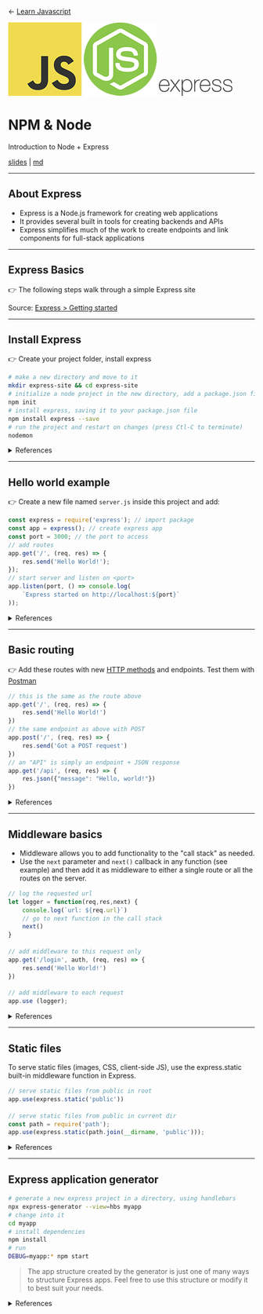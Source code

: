 <!-- paginate: true -->

← [Learn Javascript](../../)

<a href="../../"><img width="150" src="../../assets/img/logos/logo-javascript-150w.png"></a> <a href="../../"><img width="150" src="../../assets/img/logos/logo-node-ltgreen-150w.png"></a> <a href="../../"><img width="150" src="../../assets/img/logos/logo-express-200w.png"></a>

# NPM & Node

Introduction to Node + Express

<span class="slides-small"><a href="slides.html">slides</a> | <a href="node-express.md">md</a></span>

<!--
Presentation comments ...
-->





---

## About Express

- Express is a Node.js framework for creating web applications
- It provides several built in tools for creating backends and APIs
- Express simplifies much of the work to create endpoints and link components for full-stack applications


---

## Express Basics

👉 The following steps walk through a simple Express site 

Source: [Express > Getting started](https://expressjs.com/en/starter/installing.html)





---

## Install Express 

👉 Create your project folder, install express

```bash
# make a new directory and move to it
mkdir express-site && cd express-site  
# initialize a node project in the new directory, add a package.json file
npm init                               
# install express, saving it to your package.json file
npm install express --save 
# run the project and restart on changes (press Ctl-C to terminate)
nodemon                 
```

<details class="caption slides-small">
<summary>References</summary>

Source: [Getting started > Install express](https://expressjs.com/en/starter/installing.html)

</details>


---

## Hello world example

👉 Create a new file named `server.js` inside this project and add:

```js
const express = require('express'); // import package
const app = express(); // create express app
const port = 3000; // the port to access
// add routes
app.get('/', (req, res) => {
	res.send('Hello World!');
});
// start server and listen on <port>
app.listen(port, () => console.log(
	`Express started on http://localhost:${port}`
));
```

<details class="caption slides-small">
<summary>References</summary>

Source: [Getting started > Hello world example](https://expressjs.com/en/starter/hello-world.html)
See also: [Brown](https://www.oreilly.com/library/view/web-development-with/9781492053507/) Ch3 Saving Time with Express (21-30) & Ch4 Tidying Up (31–39)

</details>





---

## Basic routing

👉 Add these routes with new [HTTP methods](https://www.w3schools.com/tags/ref_httpmethods.asp) and endpoints. Test them with [Postman](https://www.postman.com/)

```js
// this is the same as the route above
app.get('/', (req, res) => {
	res.send('Hello World!')
})
// the same endpoint as above with POST
app.post('/', (req, res) => {
	res.send('Got a POST request')
})
// an "API" is simply an endpoint + JSON response
app.get('/api', (req, res) => {
	res.json({"message": "Hello, world!"})
})
```

<details class="caption slides-small">
<summary>References</summary>

Source: [Getting started > Basic routing](https://expressjs.com/en/starter/basic-routing.html)

</details>





---

## Middleware basics

<div class="twocolumn1x2">
<div class="col">

- Middleware allows you to add functionality to the "call stack" as needed.
- Use the `next` parameter and `next()` callback in any function (see example) and then add it as middleware to either a single route or all the routes on the server.   

</div>
<div class="col">

```js
// log the requested url
let logger = function(req,res,next) {
	console.log(`url: ${req.url}`)	
	// go to next function in the call stack
	next() 
}

// add middleware to this request only 
app.get('/login', auth, (req, res) => {
	res.send('Hello World!')
})

// add middleware to each request
app.use (logger);
```

</div>
</div>


<details class="caption slides-small">
<summary>References</summary>

Source: [Guide > Writing middleware](https://expressjs.com/en/guide/writing-middleware.html)
See also: [Brown](https://www.oreilly.com/library/view/web-development-with/9781492053507/) Ch10 Middleware (113-120)

</details>





---

## Static files

To serve static files (images, CSS, client-side JS), use the express.static built-in middleware function in Express.

```js
// serve static files from public in root
app.use(express.static('public'))

// serve static files from public in current dir
const path = require('path');
app.use(express.static(path.join(__dirname, 'public')));
```

<details class="caption slides-small">
<summary>References</summary>

Source [Getting started > Static files](https://expressjs.com/en/starter/static-files.html)
See also: [Brown](https://www.oreilly.com/library/view/web-development-with/9781492053507/) Ch17 Static Content (215-221)

</details>




---

## Express application generator

```bash
# generate a new express project in a directory, using handlebars
npx express-generator --view=hbs myapp
# change into it
cd myapp
# install dependencies
npm install
# run
DEBUG=myapp:* npm start
```

> The app structure created by the generator is just one of many ways to structure Express apps. Feel free to use this structure or modify it to best suit your needs.

<details class="caption slides-small">
<summary>References</summary>

Source: [Getting started > Express application generator](https://expressjs.com/en/starter/generator.html)

</details>






<!-- 

---

## Use modules for organization

```js

```

<details class="caption slides-small">
<summary>References</summary>

- w3schools [modules](https://www.w3schools.com/nodejs/nodejs_modules.asp), [http module](https://www.w3schools.com/nodejs/nodejs_http.asp), [file system module](https://www.w3schools.com/nodejs/nodejs_filesystem.asp), [url module](https://www.w3schools.com/nodejs/nodejs_url.asp)

</details>






---

## Testing

**Overview**: How to use linters and write unit and integration tests

```js
// 1. add and use custom module
const fortune = require('./lib/fortune');
app.get('/about', (req, res) => {
	res.render('about', { fortune: fortune.getFortune() });
});

// 2.
```

#### Homework

- [Brown](https://www.oreilly.com/library/view/web-development-with/9781492053507/):
	- Ch5 Quality Assurance (41–58)
- Exercise: Add testing to Meadowlark Website




---

## Requests and Templating

**Overview**: How to ... Express request, response, Handlebars, MVC

```js
const tours = [
	{ id: 0, name: 'Hood River', price: 99.99 },
	{ id: 1, name: 'Oregon Coast', price: 149.95 },
];
app.get ('/api/tours', (req, res) => res.json(tours));
```

- Lecture: [Node, Express, Handlebars, Heroku - Part 1 - Set up a node express project template
](https://docs.google.com/presentation/d/17bIeMMJnZQy-tb3GLhMC3JuTfcgMEOqnK4WsCt52CLM/edit#slide=id.gafb807d421_0_39)
- Demo: [omundy/sample-node-express-cat-api](https://github.com/omundy/sample-node-express-cat-api) and ~~[live demo](https://sample-node-express-template.herokuapp.com/)~~


#### Homework

- [Brown](https://www.oreilly.com/library/view/web-development-with/9781492053507/)
	- Ch6 Request and Response (59-72)
	- Ch7 Templating with Handlebars (73-88)





---

## Forms and Sessions

**Overview**: How to ... Express web forms, sessions

```js
app.get ( '/newsletter', handlers.newsletter );
app.post ( '/api/newsletter-signup', handlers.api.newsletterSignup );
```

- Lecture: [Node, Express, Handlebars, Heroku - Part 2 - Use API data, add a frontend](https://docs.google.com/presentation/d/17bIeMMJnZQy-tb3GLhMC3JuTfcgMEOqnK4WsCt52CLM/edit#slide=id.gbcac1199e9_0_15)
- Demo: [omundy/sample-node-express-username-generator](https://github.com/omundy/sample-node-express-username-generator) and [live demo](https://sample-node-express-username.herokuapp.com/)

#### Homework

- [Brown](https://www.oreilly.com/library/view/web-development-with/9781492053507/) Ch8 Form Handling (89-100) & Ch9 Cookies and Sessions (103-112)










---

![node logo](../../assets/img/logos/logo-node-ltgreen-75w.png) &nbsp; ![express logo](../../assets/img/logos/logo-express-200w.png)

# Node Express Part.2
Using Node, Express for server-side, desktop, and mobile application development



---

## Express and databases

**Overview**: How to ...

```js
const mongoose = require ( 'mongoose' );
const { connectionString } = credentials.mongo;
mongoose.connect ( connectionString );

```



#### Homework

- [Brown](https://www.oreilly.com/library/view/web-development-with/9781492053507/) Ch13 Persistence (147-172)

#### Review

- [MVC](https://en.wikipedia.org/wiki/Model%E2%80%93view%E2%80%93controller), [Revealing Module](https://gist.github.com/zcaceres/bb0eec99c02dda6aac0e041d0d4d7bf2#file-revealing-module-pattern-md), and other [Javascript Design Patterns](https://addyosmani.com/resources/essentialjsdesignpatterns/book/)






---

## Advanced routing


```js
app.get ( '/user(name)?', ( req, res ) => res.render ( 'user' ));
app.get ( '/staff/:name', ( req, res ) => {
	const info = staff [ req.params.name ];
	if ( !info ) return next (); // will eventually fall through to 404
	res.render ( 'staff', info );
});
```

<details class="caption slides-small">
<summary>References</summary>

- [Brown](https://www.oreilly.com/library/view/web-development-with/9781492053507/) Ch14 Routing (173-184) & Ch15 REST APIs and JSON (185-192)

</details>










---

## Express SPAs

**Overview**: How to ...

```js
import React from 'react';

// ...
```


<details class="caption slides-small">
<summary>References</summary>

- [Brown](https://www.oreilly.com/library/view/web-development-with/9781492053507/) Ch16 Single-Page Applications (193-212)

</details>



---

## Production

<details class="caption slides-small">
<summary>References</summary>

- [Brown](https://www.oreilly.com/library/view/web-development-with/9781492053507/) Ch11 Sending Email (121-131) & Ch12 Production Concerns (133-145)

</details>




---

## Express security, APIs

**Overview**: How to ...

```js
const passport = require ( 'passport' );
const db = require ( '../db' );

// ...
```


#### Homework

- [Brown](https://www.oreilly.com/library/view/web-development-with/9781492053507/)
	- Ch18 Security (223-248)
	- Ch19 Third Party APIs (249-263)







---

## Express debugging, production

**Overview**: How to ...

```bash
node inspect index.js
```

#### Homework

- [Brown](https://www.oreilly.com/library/view/web-development-with/9781492053507/)
	- Ch20 Debugging (265-275)
	- Ch21 Going Live (277-288) - https://heroku.com/
	- Ch22 Maintenance (291-300) -->
